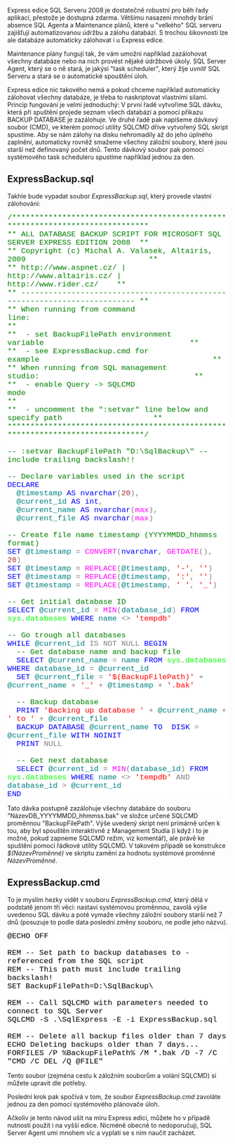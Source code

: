 <!-- dcterms:identifier = aspnetcz#249 -->
<!-- dcterms:title = Automatizovaná záloha všech databází na SQL Express -->
<!-- dcterms:abstract = Express edice SQL Serveru 2008 je dostatečně robustní pro běh řady aplikací, přestože je dostupná zdarma. Většímu nasazení mnohdy brání absence SQL Agenta a Maintenance plánů, které u "velkého" SQL serveru zajišťují automatizovanou údržbu a zálohu databází. S trochou šikovnosti lze ale databáze automaticky zálohovat i u Express edice. -->
<!-- np9:categoryId = 1 -->
<!-- x4w:category = Programování -->
<!-- np9:authorId = 1 -->
<!-- np9:authorEmail = michal.valasek@altairis.cz -->
<!-- dcterms:creator = Michal Altair Valášek -->
<!-- dcterms:created = 2009-12-25T22:54:22.793+01:00 -->
<!-- dcterms:dateAccepted = 2009-12-25T22:54:22.793+01:00 -->

<p>Express edice SQL Serveru 2008 je dostatečně robustní pro běh řady aplikací, přestože je dostupná zdarma. Většímu nasazení mnohdy brání absence SQL Agenta a Maintenance plánů, které u &quot;velkého&quot; SQL serveru zajišťují automatizovanou údržbu a zálohu databází. S trochou šikovnosti lze ale databáze automaticky zálohovat i u Express edice.</p>  <p>Maintenance plány fungují tak, že vám umožní například zazálohovat všechny databáze nebo na nich provést nějaké údržbové úkoly. SQL Server Agent, který se o ně stará, je jakýsi &quot;task scheduler&quot;, který žije uvnitř SQL Serveru a stará se o automatické spouštění úloh.</p>  <p>Express edice nic takového nemá a pokud chceme například automaticky zálohovat všechny databáze, je třeba to naskriptovat vlastními silami. Princip fungování je velmi jednoduchý: V první řadě vytvoříme SQL dávku, která při spuštění projede seznam všech databází a pomocí příkazu BACKUP DATABASE je zazálohuje. Ve druhé řadě pak napíšeme dávkový soubor (CMD), ve kterém pomocí utility SQLCMD dříve vytvořený SQL skript spustíme. Aby se nám zálohy na disku nehromadily až do jeho úplného zaplnění, automaticky rovněž smažeme všechny záložní soubory, které jsou starší než definovaný počet dnů. Tento dávkový soubor pak pomocí systémového task scheduleru spustíme například jednou za den.</p>  <h2>ExpressBackup.sql</h2>  <p>Takhle bude vypadat soubor <em>ExpressBackup.sql</em>, který provede vlastní zálohování:</p>  <div style="font-family: consolas, &#39;Courier New&#39;, monospace; background: white; color: black; font-size: 13pt">   <p style="margin: 0px"><span style="color: green">/******************************************************************************</span></p>    <p style="margin: 0px"><span style="color: green">** ALL DATABASE BACKUP SCRIPT FOR MICROSOFT SQL SERVER EXPRESS EDITION 2008&#160; **</span></p>    <p style="margin: 0px"><span style="color: green">** Copyright (c) Michal A. Valasek, Altairis, 2009&#160;&#160;&#160;&#160;&#160;&#160;&#160;&#160;&#160;&#160;&#160;&#160;&#160;&#160;&#160;&#160;&#160;&#160;&#160;&#160;&#160;&#160;&#160;&#160;&#160;&#160; **</span></p>    <p style="margin: 0px"><span style="color: green">** http://www.aspnet.cz/ | http://www.altairis.cz/ | http://www.rider.cz/&#160;&#160;&#160; **</span></p>    <p style="margin: 0px"><span style="color: green">** ------------------------------------------------------------------------- **</span></p>    <p style="margin: 0px"><span style="color: green">** When running from command line:&#160;&#160;&#160;&#160;&#160;&#160;&#160;&#160;&#160;&#160;&#160;&#160;&#160;&#160;&#160;&#160;&#160;&#160;&#160;&#160;&#160;&#160;&#160;&#160;&#160;&#160;&#160;&#160;&#160;&#160;&#160;&#160;&#160;&#160;&#160;&#160;&#160;&#160;&#160;&#160;&#160;&#160; **</span></p>    <p style="margin: 0px"><span style="color: green">**&#160; - set BackupFilePath environment variable&#160;&#160;&#160;&#160;&#160;&#160;&#160;&#160;&#160;&#160;&#160;&#160;&#160;&#160;&#160;&#160;&#160;&#160;&#160;&#160;&#160;&#160;&#160;&#160;&#160;&#160;&#160;&#160;&#160;&#160;&#160; **</span></p>    <p style="margin: 0px"><span style="color: green">**&#160; - see ExpressBackup.cmd for example&#160;&#160;&#160;&#160;&#160;&#160;&#160;&#160;&#160;&#160;&#160;&#160;&#160;&#160;&#160;&#160;&#160;&#160;&#160;&#160;&#160;&#160;&#160;&#160;&#160;&#160;&#160;&#160;&#160;&#160;&#160;&#160;&#160;&#160;&#160;&#160;&#160; **</span></p>    <p style="margin: 0px"><span style="color: green">** When running from SQL management studio:&#160;&#160;&#160;&#160;&#160;&#160;&#160;&#160;&#160;&#160;&#160;&#160;&#160;&#160;&#160;&#160;&#160;&#160;&#160;&#160;&#160;&#160;&#160;&#160;&#160;&#160;&#160;&#160;&#160;&#160;&#160;&#160;&#160; **</span></p>    <p style="margin: 0px"><span style="color: green">**&#160; - enable Query -&gt; SQLCMD mode&#160;&#160;&#160;&#160;&#160;&#160;&#160;&#160;&#160;&#160;&#160;&#160;&#160;&#160;&#160;&#160;&#160;&#160;&#160;&#160;&#160;&#160;&#160;&#160;&#160;&#160;&#160;&#160;&#160;&#160;&#160;&#160;&#160;&#160;&#160;&#160;&#160;&#160;&#160;&#160;&#160;&#160;&#160; **</span></p>    <p style="margin: 0px"><span style="color: green">**&#160; - uncomment the &quot;:setvar&quot; line below and specify path&#160;&#160;&#160;&#160;&#160;&#160;&#160;&#160;&#160;&#160;&#160;&#160;&#160;&#160;&#160;&#160;&#160;&#160;&#160; **</span></p>    <p style="margin: 0px"><span style="color: green">******************************************************************************/</span></p>    <p style="margin: 0px">&#160;</p>    <p style="margin: 0px"><span style="color: green">-- :setvar BackupFilePath &quot;D:\SqlBackup\&quot; -- include trailing backslash!!</span></p>    <p style="margin: 0px">&#160;</p>    <p style="margin: 0px"><span style="color: green">-- Declare variables used in the script</span></p>    <p style="margin: 0px"><span style="color: blue">DECLARE</span> </p>    <p style="margin: 0px">&#160; <span style="color: teal">@timestamp</span> <span style="color: blue">AS</span> <span style="color: blue">nvarchar</span><span style="color: gray">(</span><span style="color: #a52a2a">20</span><span style="color: gray">),</span></p>    <p style="margin: 0px">&#160; <span style="color: teal">@current_id</span> <span style="color: blue">AS</span> <span style="color: blue">int</span><span style="color: gray">,</span> </p>    <p style="margin: 0px">&#160; <span style="color: teal">@current_name</span> <span style="color: blue">AS</span> <span style="color: blue">nvarchar</span><span style="color: gray">(</span><span style="color: fuchsia">max</span><span style="color: gray">),</span></p>    <p style="margin: 0px">&#160; <span style="color: teal">@current_file</span> <span style="color: blue">AS</span> <span style="color: blue">nvarchar</span><span style="color: gray">(</span><span style="color: fuchsia">max</span><span style="color: gray">)</span></p>    <p style="margin: 0px">&#160;</p>    <p style="margin: 0px"><span style="color: green">-- Create file name timestamp (YYYYMMDD_hhmmss format)</span></p>    <p style="margin: 0px"><span style="color: blue">SET</span> <span style="color: teal">@timestamp</span> <span style="color: gray">=</span> <span style="color: fuchsia">CONVERT</span><span style="color: gray">(</span><span style="color: blue">nvarchar</span><span style="color: gray">,</span> <span style="color: fuchsia">GETDATE</span><span style="color: gray">(),</span> <span style="color: #a52a2a">20</span><span style="color: gray">)</span></p>    <p style="margin: 0px"><span style="color: blue">SET</span> <span style="color: teal">@timestamp</span> <span style="color: gray">=</span> <span style="color: fuchsia">REPLACE</span><span style="color: gray">(</span><span style="color: teal">@timestamp</span><span style="color: gray">,</span> <span style="color: red">'-'</span><span style="color: gray">,</span> <span style="color: red">''</span><span style="color: gray">)</span></p>    <p style="margin: 0px"><span style="color: blue">SET</span> <span style="color: teal">@timestamp</span> <span style="color: gray">=</span> <span style="color: fuchsia">REPLACE</span><span style="color: gray">(</span><span style="color: teal">@timestamp</span><span style="color: gray">,</span> <span style="color: red">':'</span><span style="color: gray">,</span> <span style="color: red">''</span><span style="color: gray">)</span></p>    <p style="margin: 0px"><span style="color: blue">SET</span> <span style="color: teal">@timestamp</span> <span style="color: gray">=</span> <span style="color: fuchsia">REPLACE</span><span style="color: gray">(</span><span style="color: teal">@timestamp</span><span style="color: gray">,</span> <span style="color: red">' '</span><span style="color: gray">,</span> <span style="color: red">'_'</span><span style="color: gray">)</span></p>    <p style="margin: 0px">&#160;</p>    <p style="margin: 0px"><span style="color: green">-- Get initial database ID</span></p>    <p style="margin: 0px"><span style="color: blue">SELECT</span> <span style="color: teal">@current_id</span> <span style="color: gray">=</span> <span style="color: fuchsia">MIN</span><span style="color: gray">(</span><span style="color: teal">database_id</span><span style="color: gray">)</span> <span style="color: blue">FROM</span> <span style="color: lime">sys</span><span style="color: gray">.</span><span style="color: lime">databases</span> <span style="color: blue">WHERE</span> <span style="color: teal">name</span> <span style="color: gray">&lt;&gt;</span> <span style="color: red">'tempdb'</span></p>    <p style="margin: 0px">&#160;</p>    <p style="margin: 0px"><span style="color: green">-- Go trough all databases</span></p>    <p style="margin: 0px"><span style="color: blue">WHILE</span> <span style="color: teal">@current_id</span> <span style="color: gray">IS</span> <span style="color: gray">NOT</span> <span style="color: gray">NULL</span> <span style="color: blue">BEGIN</span></p>    <p style="margin: 0px">&#160; <span style="color: green">-- Get database name and backup file</span></p>    <p style="margin: 0px">&#160; <span style="color: blue">SELECT</span> <span style="color: teal">@current_name</span> <span style="color: gray">=</span> <span style="color: teal">name</span> <span style="color: blue">FROM</span> <span style="color: lime">sys</span><span style="color: gray">.</span><span style="color: lime">databases</span> <span style="color: blue">WHERE</span> <span style="color: teal">database_id</span> <span style="color: gray">=</span> <span style="color: teal">@current_id</span></p>    <p style="margin: 0px">&#160; <span style="color: blue">SET</span> <span style="color: teal">@current_file</span> <span style="color: gray">=</span> <span style="color: red">'$(BackupFilePath)'</span> <span style="color: gray">+</span> <span style="color: teal">@current_name</span> <span style="color: gray">+</span> <span style="color: red">'_'</span> <span style="color: gray">+</span> <span style="color: teal">@timestamp</span> <span style="color: gray">+</span> <span style="color: red">'.bak'</span></p>    <p style="margin: 0px">&#160;</p>    <p style="margin: 0px">&#160; <span style="color: green">-- Backup database</span></p>    <p style="margin: 0px">&#160; <span style="color: blue">PRINT</span> <span style="color: red">'Backing up database '</span> <span style="color: gray">+</span> <span style="color: teal">@current_name</span> <span style="color: gray">+</span> <span style="color: red">' to '</span> <span style="color: gray">+</span> <span style="color: teal">@current_file</span></p>    <p style="margin: 0px">&#160; <span style="color: blue">BACKUP</span> <span style="color: blue">DATABASE</span> <span style="color: teal">@current_name</span> <span style="color: blue">TO</span>&#160; <span style="color: blue">DISK</span> <span style="color: gray">=</span> <span style="color: teal">@current_file</span> <span style="color: blue">WITH</span> <span style="color: blue">NOINIT</span></p>    <p style="margin: 0px">&#160; <span style="color: blue">PRINT</span> <span style="color: gray">NULL</span></p>    <p style="margin: 0px">&#160;</p>    <p style="margin: 0px">&#160; <span style="color: green">-- Get next database</span></p>    <p style="margin: 0px"><span style="color: blue">&#160; SELECT</span> <span style="color: teal">@current_id</span> <span style="color: gray">=</span> <span style="color: fuchsia">MIN</span><span style="color: gray">(</span><span style="color: teal">database_id</span><span style="color: gray">)</span> <span style="color: blue">FROM</span> <span style="color: lime">sys</span><span style="color: gray">.</span><span style="color: lime">databases</span> <span style="color: blue">WHERE</span> <span style="color: teal">name</span> <span style="color: gray">&lt;&gt;</span> <span style="color: red">'tempdb'</span> <span style="color: gray">AND</span> <span style="color: teal">database_id</span> <span style="color: gray">&gt;</span> <span style="color: teal">@current_id</span></p>    <p style="margin: 0px"><span style="color: blue">END</span></p> </div>  <p>Tato dávka postupně zazálohuje všechny databáze do souboru &quot;NázevDB_YYYYMMDD_hhmmss.bak&quot; ve složce určené SQLCMD proměnnou &quot;BackupFilePath&quot;. Výše uvedený skript není primárně určen k tou, aby byl spouštěn interaktivně z Management Studia (i když i to je možné, pokud zapneme SQLCMD režim, viz komentář), ale právě ke spuštění pomocí řádkové utility SQLCMD. V takovém případě se konstrukce <em>$(NázevProměnné)</em> ve skriptu zamění za hodnotu systémové proměnné <em>NázevProměnné</em>.</p>  <h2>ExpressBackup.cmd</h2>  <p>To je myslím hezky vidět v souboru <em>ExpressBackup.cmd</em>, který dělá v podstatě jenom tři věci: nastaví systémovou proměnnou, zavolá výše uvedenou SQL dávku a poté vymaže všechny záložní soubory starší než 7 dnů (posuzuje to podle data poslední změny souboru, ne podle jeho názvu).</p>  <div style="font-family: consolas, &#39;Courier New&#39;, monospace; background: white; color: black; font-size: 13pt">   <p style="margin: 0px">@ECHO OFF</p>    <p style="margin: 0px">&#160;</p>    <p style="margin: 0px">REM -- Set path to backup databases to - referenced from the SQL script</p>    <p style="margin: 0px">REM -- This path must include trailing backslash!</p>    <p style="margin: 0px">SET BackupFilePath=D:\SqlBackup\</p>    <p style="margin: 0px">&#160;</p>    <p style="margin: 0px">REM -- Call SQLCMD with parameters needed to connect to SQL Server</p>    <p style="margin: 0px">SQLCMD -S .\SqlExpress -E -i ExpressBackup.sql</p>    <p style="margin: 0px">&#160;</p>    <p style="margin: 0px">REM -- Delete all backup files older than 7 days</p>    <p style="margin: 0px">ECHO Deleting backups older than 7 days...</p>    <p style="margin: 0px">FORFILES /P %BackupFilePath% /M *.bak /D -7 /C &quot;CMD /C DEL /Q @FILE&quot;</p> </div>  <p>Tento soubor (zejména cestu k záložním souborům a volání SQLCMD) si můžete upravit dle potřeby.</p>  <p>Poslední krok pak spočívá v tom, že soubor <em>ExpressBackup.cmd</em> zavoláte jednou za den pomocí systémového plánovače úloh.</p>  <p>  <p>Ačkoliv je tento návod ušit na míru Express edici, můžete ho v případě nutnosti použít i na vyšší edice. Nicméně obecně to nedoporučuji, SQL Server Agent umí mnohem víc a vyplatí se s ním naučit zacházet.</p>